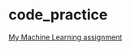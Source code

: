# code_practice
<p><a href ="https://github.com/eric2003-tj/code_practice/blob/main/Final%20ML.ipynb">My Machine Learning assignment</a></p>
